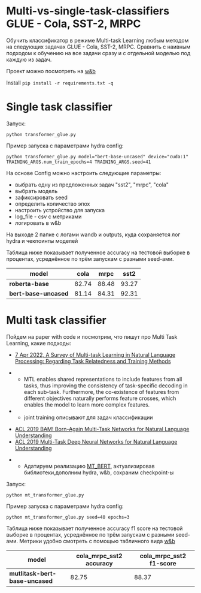 # Multi-vs-single-task-classifiers GLUE - Cola, SST-2, MRPC

Обучить классификатор в режиме Multi-task Learning любым методом на следующих задачах GLUE - Cola, SST-2, MRPC. Сравнить с наивным подходом к обучению на все задачи сразу и с отдельной моделью под каждую из задач.

Проект можно посмотреть на [w&b](https://wandb.ai/gusevski/Multi-vs-single-task-classifiers?workspace=user-gusevski)

Install `pip install -r requirements.txt -q`

# Single task classifier 

Запуск:

`python transformer_glue.py`

Пример запуска с параметрами hydra config:

`python transformer_glue.py model="bert-base-uncased" device="cuda:1" TRAINING_ARGS.num_train_epochs=4 TRAINING_ARGS.seed=41`


На основе Config можно настроить следующие параметры:
- выбрать одну из предложенных задач "sst2", "mrpc", "cola"
- выбрать модель
- зафиксировать seed
- определить количество эпох
- настроить устройство для запуска
- log_file - csv с метриками
- логировать в w&b

На выходе 2 папке с логами wandb и outputs, куда сохраняется лог hydra и чекпоинты моделей

Таблица ниже показывает полученное accuracy на тестовой выборке в процентах, усреднённое по трём запускам c разными seed-ами.

|model|cola|mrpc|sst2|
|---|---|---|---|
|**roberta-base**|82\.74|88\.48|93\.27|
|**bert-base-uncased**|81\.14|84\.31|92\.31|

# Multi task classifier

Пойдем на paper with code и посмотрим, что пишут про Multi Task Learning, какие подходы:
- [7 Apr 2022, A Survey of Multi-task Learning in Natural Language Processing: Regarding Task Relatedness and Training Methods](https://paperswithcode.com/paper/a-survey-of-multi-task-learning-in-natural) 
 * * MTL enables shared representations to include features from all tasks, thus
improving the consistency of task-specific decoding in each sub-task. Furthermore, the co-existence
of features from different objectives naturally performs feature crosses, which enables the model to
learn more complex features.
 * * joint training описывают для задач классификации
- [ACL 2019 BAM! Born-Again Multi-Task Networks for Natural Language Understanding](https://paperswithcode.com/paper/bam-born-again-multi-task-networks-for)
- [ACL 2019 Multi-Task Deep Neural Networks for Natural Language Understanding](https://paperswithcode.com/paper/multi-task-deep-neural-networks-for-natural)

* * Адатируем реализацию [MT_BERT](https://github.com/ABaldrati/MT-BERT), актуализировав библиотеки,дополним hydra, w&b, сохраним checkpoint-ы

Запуск:

`python mt_transformer_glue.py`

Пример запуска с параметрами hydra config:

`python mt_transformer_glue.py seed=40 epochs=3`


Таблица ниже показывает полученное accuracy f1 score на тестовой выборке в процентах, усреднённое по трём запускам c разными seed-ами. Метрики удобно смотреть с помощью табличного вида [w&b](https://wandb.ai/gusevski/Multi-vs-single-task-classifiers/table?workspace=user-gusevski)


|model|cola_mrpc_sst2 accuracy|cola_mrpc_sst2 f1-score|
|---|---|---|
|**mutlitask-bert-base-uncased**|82\.75|88\.37|